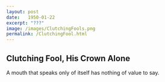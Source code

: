 ```yaml
---
layout: post
date:   1950-01-22
excerpt: "???"
image: /images/ClutchingFools.png
permalink: /ClutchingFool.html
---
```


## Clutching Fool, His Crown Alone

A mouth that speaks only of itself has nothing of value to say.
